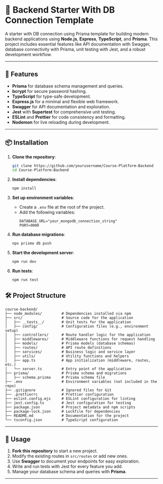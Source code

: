 # 🌟 Backend Starter With DB Connection Template

A starter with DB connection using Prisma template for building modern backend applications using **Node.js**, **Express**, **TypeScript**, and **Prisma**. This project includes essential features like API documentation with Swagger, database connectivity with Prisma, unit testing with Jest, and a robust development workflow.

---

## 🚀 Features

- **Prisma** for database schema management and queries.
- **bcrypt** for secure password hashing.
- **TypeScript** for type-safe development.
- **Express.js** for a minimal and flexible web framework.
- **Swagger** for API documentation and exploration.
- **Jest** with **Supertest** for comprehensive unit testing.
- **ESLint** and **Prettier** for code consistency and formatting.
- **Nodemon** for live reloading during development.

---

## 📦 Installation

1. **Clone the repository**:

   ```bash
   git clone https://github.com/yourusername/Course-Platform-Backend
   cd Course-Platform-Backend
   ```

2. **Install dependencies**:

   ```bash
   npm install
   ```

3. **Set up environment variables**:

   - Create a `.env` file at the root of the project.
   - Add the following variables:
     ```env
     DATABASE_URL="your_mongodb_connection_string"
     PORT=9000
     ```

4. **Run database migrations**:

   ```bash
   npx prisma db push
   ```

5. **Start the development server**:

   ```bash
   npm run dev
   ```

6. **Run tests**:

   ```bash
   npm run test
   ```

## 🛠️ Project Structure

```
course-backend/
├── node_modules/         # Dependencies installed via npm
├── src/                  # Source code for the application
│   ├── __tests__/        # Unit tests for the application
│   ├── config/           # Configuration files (e.g., environment setup)
│   ├── controllers/      # Route handler logic for the application
│   ├── middlewares/      # Middleware functions for request handling
│   ├── models/           # Prisma models (database schemas)
│   ├── routes/           # API route definitions
│   ├── services/         # Business logic and service layer
│   ├── utils/            # Utility functions and helpers
│   ├── app.ts            # App initialization (middleware, routes, etc.)
│   └── server.ts         # Entry point of the application
├── prisma/               # Prisma schema and migrations
│   ├── schema.prisma     # Prisma schema file
├── .env                  # Environment variables (not included in the repo)
├── .gitignore            # Ignored files for Git
├── .prettierrc           # Prettier configuration
├── eslint.config.mjs     # ESLint configuration for linting
├── jest.config.ts        # Jest configuration for testing
├── package.json          # Project metadata and npm scripts
├── package-lock.json     # Lockfile for dependencies
├── README.md             # Documentation for the project
└── tsconfig.json         # TypeScript configuration
```


---

## 🔧 Usage

1. **Fork this repository** to start a new project.
2. Modify the existing routes in `src/routes` or add new ones.
3. Use **Swagger** to document your endpoints for easy exploration.
4. Write and run tests with Jest for every feature you add.
5. Manage your database schema and queries with **Prisma**.

---

